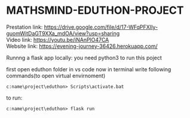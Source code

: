 # MATHSMIND-EDUTHON-PROJECT

Prestation link: https://drive.google.com/file/d/17-WFqPFXIIy-guomWitDaGT9XXa_mdOA/view?usp=sharing
<br>
Video link: https://youtu.be/iNAnPlO47CA
<br>
Website link: https://evening-journey-36426.herokuapp.com/


Runnng a flask app locally:
you need python3 to run this poject

first open eduthon folder in vs code
now in terminal write following commands(to open virtual envirnoment)
```
c:name\project\eduthon> Scripts\activate.bat
```

to run:
```
c:name\project\eduthon> flask run
```
